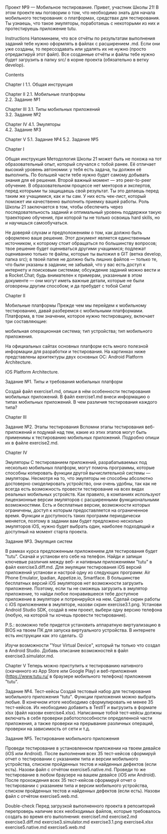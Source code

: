 Проект №9 — Мобильное тестирование.
Привет, участник Школы 21! В этом проекте мы поговорим о том, что необходимо знать для начала мобильного тестирования: о платформах, средствах для тестирования. Ты узнаешь, что такое эмуляторы, поработаешь с некоторыми из них и протестируешь приложение tutu.

Instructions
Напоминаем, что все отчёты по результатам выполнения заданий тебе нужно оформлять в файлах с расширением .md. Если они уже созданы, то пересоздавать или удалять их не нужно (просто отредактируй этот файл). Все созданные отчёты и файлы тебе нужно будет загрузить в папку src/ в корне проекта (обязательно в ветку develop).

Contents


Chapter I 
1.1. Общая инструкция


Chapter II 
2.1. Мобильные платформы  
2.2. Задание №1


Chapter III 
3.1. Типы мобильных приложений  
3.2. Задание №2


Chapter IV 
4.1. Эмуляторы  
4.2. Задание №3


Chapter V 
5.1. Задание №4 
5.2. Задание №5



Chapter I 

Общая инструкция
Методология Школы 21 может быть не похожа на тот образовательный опыт, который случался с тобой ранее. Её отличает высокий уровень автономии: у тебя есть задача, ты должен её выполнить. По большей части тебе нужно будет самому добывать знания для её решения. Второй важный момент — это peer-to-peer обучение. В образовательном процессе нет менторов и экспертов, перед которыми ты защищаешь свой результат. Ты это делаешь перед таким же учащимися, как и ты сам. У них есть чек-лист, который поможет им качественно выполнить приемку вашей работы.
Роль Школы 21 заключается в том, чтобы обеспечить через последовательность заданий и оптимальный уровень поддержки такую траекторию обучения, при которой ты не только освоишь hard skills, но и научишься самообучаться.

Не доверяй слухам и предположениям о том, как должно быть оформлено ваше решение. Этот документ является единственным источником, к которому стоит обращаться по большинству вопросов;
твое решение будет оцениваться другими учащимися;
подлежат оцениванию только те файлы, которые ты выложил в GIT (ветка develop, папка src);
в твоей папке не должно быть лишних файлов — только те, что были указаны в задании;
не забывай, что у вас есть доступ к интернету и поисковым системам;
обсуждение заданий можно вести и в Rocket.Chat;
будь внимателен к примерам, указанным в этом документе — они могут иметь важные детали, которые не были оговорены другим способом;
и да пребудет с тобой Сила!


Chapter II

Мобильные платформы
Прежде чем мы перейдем к мобильному тестированию, давай разберемся с мобильными платформами.
Платформа, в том значении, которое нужно тестировщику, включает три составляющие:

мобильная операционная система;
тип устройства;
тип мобильного приложения.

На официальных сайтах основных платформ есть много полезной информации для разработки и тестирования.
На картинках ниже представлены архитектуры двух основных ОС:
Android Platform Architecture.

iOS Platform Architecture.


Задание №1. Типы и требования мобильных платформ

Создай файл exercise1.md, опиши в нём особенности тестирования мобильных приложений.
В файл exercise1.md внеси информацию о типах мобильных приложений. В чем различия тестирования каждого типа?


Chapter III

Задание №2. Этапы тестирования
Вспомни этапы тестирования веб-приложений и подумай над тем, какие из этих этапов могут быть применимы к тестированию мобильных приложений. Подробно опиши их в файле exercise2.md.

Chapter IV

Эмуляторы
С тестированием приложений, разрабатываемых под несколько мобильных платформ, могут помочь программы, которые способны копировать функции другой вычислительной системы — эмуляторы.
Несмотря на то, что эмуляторы не способны абсолютно достоверно смоделировать устройство, они очень удобны, так как не всегда есть возможность провести тестирование на всех видах реальных мобильных устройств. Как правило, в компаниях используют лицензионные версии эмуляторов с расширенными функциональными возможностями. Есть и бесплатные версии, возможности которых ограничены, доступ к которым предоставляется на ограниченное время. Функции и доступность таких программ периодически меняется, поэтому в задании вам будет предложено несколько эмуляторов iOS, нужно будет выбрать один, наиболее подходящий и доступный на момент старта проекта.

Задание №3. Эмуляция систем

В рамках курса предложенным приложением для тестирования будет "tutu". Скачай и установи его себе на телефон.
Найди и запиши ключевые различия между веб- и нативным приложениями "tutu" в файл exercise3.diff.md.
Для эмуляции тестирования iOS версий приложений установи и настрой одну из следующих программ: Air Phone Emulator, Ipadian, Appetize.io, Smartface.
В большинстве бесплатных версий iOS эмуляторов нет возможности загрузить приложение. Поэтому, если ты не сможешь загрузить в эмулятор приложение, то найди любое понравившееся тебе доступное приложение в эмуляторе и потренируйся на нем.
Сделай скрин работы с iOS приложением в эмуляторе, назови скрин exercise3.1.png.
Установи Android Studio SDK, создай в нем проект, выбери одну версию телефона (любую, на которой ты хочешь провести тестирование).

P.S.: возможно тебе придется установить аппаратную виртуализацию в BIOS на твоем ПК для запуска виртуального устройства. В интернете есть инструкции как это сделать. 😉

Изучи возможности "Your Virtual Device", который ты только что создал в Android Studio. Добавь описание возможностей в файл exercise3.simulator.md.


Chapter V
Теперь можно приступить к тестированию нативного (скачанного из App Store или Google Play) и веб-приложения (https://www.tutu.ru/ в браузере мобильного телефона) приложения "tutu".

Задание №4. Тест-кейсы 
Создай тестовый набор для тестирования мобильного приложения "tutu".  Функции приложения можно выбрать любые. В конечном итоге необходимо сформулировать не менее 35 тест-кейсов. Их необходимо добавить в TestIT и выгрузить в формате xlsx (файл назови exercise4.xlsx).
Написанные тобой тест-кейсы должны включать в себя проверки работоспособности определенной части приложения, а также проверки на прерывание различных операций, проверки на зависимость от сети и т.д.

Задание №5. Тестирование мобильного приложения

Проведи тестирование в установленном приложении на твоем девайсе (iOS или Android). После выполнения всех 35 тест-кейсов сформируй отчет о тестировании с указанием типа и версии мобильного устройства, списком пройденных тестов и найденных дефектов (если есть). Назови файл с отчётом exercise5.native.md.
Проведи то же тестирование в любом браузере на вашем девайсе (iOS или Android). После прохождения всех 35 тест-кейсов сформируй отчет о тестировании с указанием типа и версии мобильного устройства, списком пройденных тестов и найденных дефектов (если есть). Назови файл с отчётом exercise5.web.md.


Double-check
Перед загрузкой выполненного проекта в репозиторий перепроверь наличие всех необходимых файлов, которые требовалось создать во время его выполнения:
exercise1.md
exercise2.md
exercise3.diff.md
exercise3.simulator.md
exercise3.1.png
exercise4.xlsx
exercise5.native.md
exercise5.web.md
